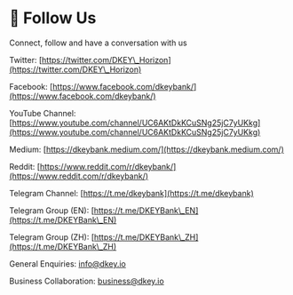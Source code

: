 # 📱 Follow Us

Connect, follow and have a conversation with us



Twitter: [https://twitter.com/DKEY\_Horizon](https://twitter.com/DKEY\_Horizon)

Facebook: [https://www.facebook.com/dkeybank/](https://www.facebook.com/dkeybank/)

YouTube Channel: [https://www.youtube.com/channel/UC6AKtDkKCuSNg25jC7yUKkg](https://www.youtube.com/channel/UC6AKtDkKCuSNg25jC7yUKkg)



Medium: [https://dkeybank.medium.com/](https://dkeybank.medium.com/)

Reddit: [https://www.reddit.com/r/dkeybank/](https://www.reddit.com/r/dkeybank/)



Telegram Channel: [https://t.me/dkeybank](https://t.me/dkeybank)

Telegram Group (EN): [https://t.me/DKEYBank\_EN](https://t.me/DKEYBank\_EN)

Telegram Group (ZH): [https://t.me/DKEYBank\_ZH](https://t.me/DKEYBank\_ZH)



General Enquiries: info@dkey.io

Business Collaboration: business@dkey.io



